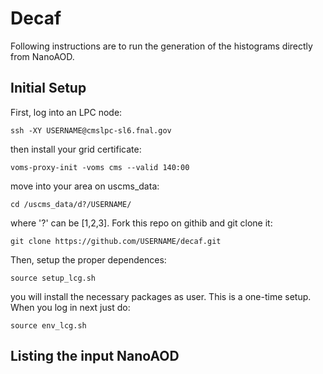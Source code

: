 # Decaf

Following instructions are to run the generation of the histograms directly from NanoAOD. 

## Initial Setup

First, log into an LPC node:

```
ssh -XY USERNAME@cmslpc-sl6.fnal.gov
```

then install your grid certificate:

```
voms-proxy-init -voms cms --valid 140:00
```

move into your area on uscms_data:

```
cd /uscms_data/d?/USERNAME/
```

where '?' can be [1,2,3]. Fork this repo on githib and git clone it:

```
git clone https://github.com/USERNAME/decaf.git
```

Then, setup the proper dependences:

```
source setup_lcg.sh
```

you will install the necessary packages as user. This is a one-time setup. When you log in next just do:

```
source env_lcg.sh
```


## Listing the input NanoAOD

